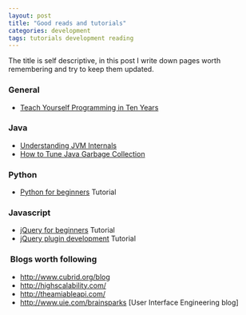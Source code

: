 ```yaml
---
layout: post
title: "Good reads and tutorials"
categories: development
tags: tutorials development reading
---
```


The title is self descriptive, in this post I write down pages worth remembering and try to keep them updated. 

<h3>General</h3>
<ul>
  <li><span style="line-height: 13px;"><a href="http://norvig.com/21-days.html">Teach Yourself Programming in Ten Years</a>
</span></li>
</ul>
<h3>Java</h3>
<ul>
  <li><a href="http://www.cubrid.org/blog/dev-platform/understanding-jvm-internals" target="_blank">Understanding JVM Internals</a></li>
  <li><a href="http://www.cubrid.org/blog/dev-platform/how-to-tune-java-garbage-collection/" target="_blank">How to Tune Java Garbage Collection</a></li>
</ul>
<h3>Python</h3>
<ul>
  <li><a href="http://www.pythonforbeginners.com/category/systems-programming/" target="_blank">Python for beginners</a>
<span class="label label-info">Tutorial</span></li>
</ul>
<h3>Javascript</h3>
<ul>
  <li><a href="http://marakana.com/bookshelf/jquery_tutorial/index.html" target="_blank">jQuery for beginners</a>
<span class="label label-info">Tutorial</span></li>
  <li><a href="http://marakana.com/bookshelf/jquery_plugin_tutorial/introduction.html" target="_blank">jQuery plugin development</a>
<span class="label label-info">Tutorial</span></li>
</ul>
<h3> Blogs worth following</h3>
<ul>
  <li><a href="http://www.cubrid.org/blog">http://www.cubrid.org/blog</a></li>
  <li><a href="http://highscalability.com/">http://highscalability.com/</a></li>
  <li><a href="http://theamiableapi.com/">http://theamiableapi.com/</a></li>
  <li><a href="http://www.uie.com/brainsparks/">http://www.uie.com/brainsparks</a> [User Interface Engineering blog]</li>
</ul>